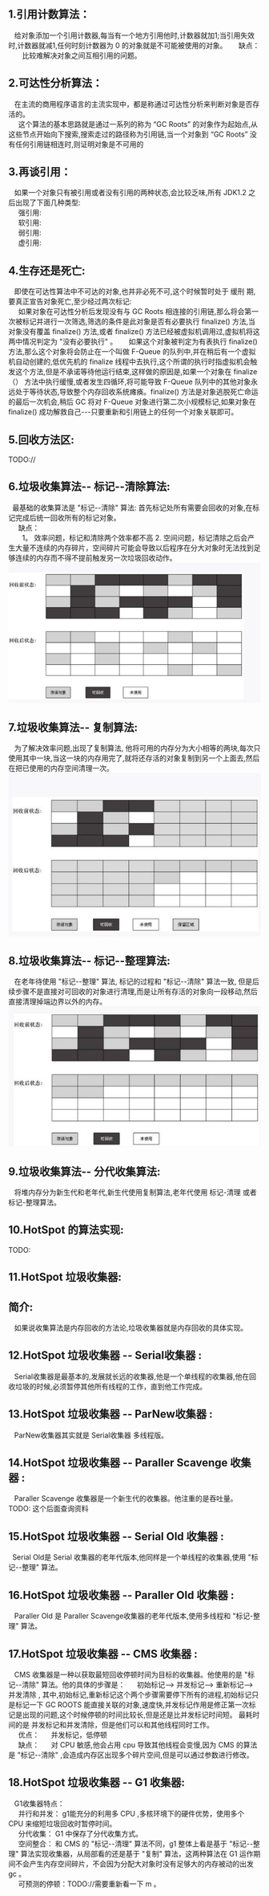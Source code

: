 ## 1.引用计数算法：
&nbsp;&nbsp; 给对象添加一个引用计数器,每当有一个地方引用他时,计数器就加1;当引用失效时,计数器就减1,任何时刻计数器为 0 的对象就是不可能被使用的对象。
&nbsp;&nbsp;&nbsp;&nbsp; 缺点：
&nbsp;&nbsp;&nbsp;&nbsp;&nbsp;&nbsp; 比较难解决对象之间互相引用的问题。
## 2.可达性分析算法：
&nbsp;&nbsp; 在主流的商用程序语言的主流实现中，都是称通过可达性分析来判断对象是否存活的。   
&nbsp;&nbsp;&nbsp;&nbsp;  这个算法的基本思路就是通过一系列的称为 “GC Roots” 的对象作为起始点,从这些节点开始向下搜索,搜索走过的路径称为引用链,当一个对象到 “GC Roots” 没有任何引用链相连时,则证明对象是不可用的   
## 3.再谈引用：
&nbsp;&nbsp; 如果一个对象只有被引用或者没有引用的两种状态,会比较乏味,所有 JDK1.2 之后出现了下面几种类型:    
&nbsp;&nbsp;&nbsp;&nbsp;  强引用:   
&nbsp;&nbsp;&nbsp;&nbsp;  软引用:   
&nbsp;&nbsp;&nbsp;&nbsp;  弱引用:   
&nbsp;&nbsp;&nbsp;&nbsp;  虚引用:   
## 4.生存还是死亡:
&nbsp;&nbsp; 即使在可达性算法中不可达的对象,也并非必死不可,这个时候暂时处于 缓刑 期,要真正宣告对象死亡,至少经过两次标记:   
&nbsp;&nbsp;&nbsp;&nbsp; 如果对象在可达性分析后发现没有与 GC Roots 相连接的引用链,那么将会第一次被标记并进行一次筛选,筛选的条件是此对象是否有必要执行 finalize() 方法,当对象没有覆盖 finalize() 方法,或者 finalize()  方法已经被虚拟机调用过,虚拟机将这两中情况判定为 "没有必要执行" 。
&nbsp;&nbsp;&nbsp;&nbsp; 如果这个对象被判定为有表执行 finalize()  方法,那么这个对象将会防止在一个叫做 F-Queue 的队列中,并在稍后有一个虚拟机自动创建的,低优先机的 finalize 线程中去执行,这个所谓的执行时指虚拟机会触发这个方法,但是不承诺等待他运行结束,这样做的原因是,如果一个对象在 finalize（） 方法中执行缓慢,或者发生四循环,将可能导致 F-Queue 队列中的其他对象永远处于等待状态,导致整个内存回收系统瘫痪。finalize()  方法是对象逃脱死亡命运的最后一次机会,稍后 GC 将对 F-Queue 对象进行第二次小规模标记,如果对象在 finalize() 成功解救自己---只要重新和引用链上的任何一个对象关联即可。  
## 5.回收方法区:
TODO://

## 6.垃圾收集算法-- 标记--清除算法:
&nbsp;&nbsp;最基础的收集算法是 "标记--清除" 算法: 首先标记处所有需要会回收的对象,在标记完成后统一回收所有的标记对象。    
&nbsp;&nbsp;&nbsp;&nbsp;  缺点：   
&nbsp;&nbsp;&nbsp;&nbsp;&nbsp;&nbsp;  1。 效率问题，标记和清除两个效率都不高 2. 空间问题，标记清除之后会产生大量不连续的内存碎片，空间碎片可能会导致以后程序在分大对象时无法找到足够连续的内存而不得不提前触发另一次垃圾回收动作。
![avatar](./static/标记清除算法.jpg)

## 7.垃圾收集算法-- 复制算法: 
&nbsp;&nbsp; 为了解决效率问题,出现了复制算法, 他将可用的内存分为大小相等的两块,每次只使用其中一块,当这一块的内存用完了,就将还存活的对象复制到另一个上面去,然后在把已使用的内存空间清理一次。
![avatar](./static/复制算法.jpg)

## 8.垃圾收集算法-- 标记--整理算法: 
&nbsp;&nbsp;  在老年待使用 "标记--整理" 算法, 标记的过程和 "标记--清除" 算法一致, 但是后续步骤不是直接对可回收的对象进行清理,而是让所有存活的对象向一段移动,然后直接清理掉端边界以外的内存。
![avatar](./static/标记整理算法.jpg)

## 9.垃圾收集算法-- 分代收集算法: 
&nbsp;&nbsp;  将堆内存分为新生代和老年代,新生代使用复制算法,老年代使用 标记-清理 或者 标记-整理算法。    

## 10.HotSpot 的算法实现: 
TODO:

## 11.HotSpot 垃圾收集器: 
## 简介:
&nbsp;&nbsp; 如果说收集算法是内存回收的方法论,垃圾收集器就是内存回收的具体实现。

## 12.HotSpot 垃圾收集器 -- Serial收集器 : 
&nbsp;&nbsp; Serial收集器是最基本的,发展就长远的收集器,他是一个单线程的收集器,他在回收垃圾的时候,必须暂停其他所有线程的工作，直到他工作完成。

## 13.HotSpot 垃圾收集器 -- ParNew收集器 : 
&nbsp;&nbsp; ParNew收集器其实就是 Serial收集器 多线程版。

## 14.HotSpot 垃圾收集器 -- Paraller Scavenge 收集器 : 
&nbsp;&nbsp; Paraller Scavenge 收集器是一个新生代的收集器。他注重的是吞吐量。
TODO: 这个后面查询资料

## 15.HotSpot 垃圾收集器 -- Serial Old 收集器 : 
&nbsp;&nbsp;Serial Old是 Serial 收集器的老年代版本,他同样是一个单线程的收集器,使用 "标记--整理"
算法。

## 16.HotSpot 垃圾收集器 -- Paraller Old 收集器 : 
&nbsp;&nbsp; Paraller Old  是 Paraller Scavenge收集器的老年代版本,使用多线程和 "标记-整理" 算法。

## 17.HotSpot 垃圾收集器 -- CMS 收集器 : 
&nbsp;&nbsp; CMS 收集器是一种以获取最短回收停顿时间为目标的收集器。他使用的是 "标记--清除" 算法。他的具体的步骤是：
&nbsp;&nbsp;&nbsp;&nbsp; 初始标记--> 并发标记--> 重新标记--> 并发清除 , 其中,初始标记,重新标记这个两个步骤需要停下所有的进程,初始标记只是标记一下 GC ROOTS 能直接关联的对象,速度快,并发标记作用是修正第一次标记是出现的问题,这个时候停顿的时间比较长,但是还是比并发标记时间短。 最耗时间的是 并发标记和并发清除，但是他们可以和其他线程同时工作。   
&nbsp;&nbsp;&nbsp;&nbsp; 优点：
&nbsp;&nbsp;&nbsp;&nbsp;  并发标记，低停顿  
&nbsp;&nbsp;&nbsp;&nbsp; 缺点：
&nbsp;&nbsp;&nbsp;&nbsp;  对 CPU 敏感,他会占用 cpu 导致其他线程会变慢,因为 CMS 的算法是 "标记--清除" ,会造成内存区出现多个碎片空间,但是可以通过参数进行修改。  

## 18.HotSpot 垃圾收集器 -- G1 收集器:
&nbsp;&nbsp; G1收集器特点：   
&nbsp;&nbsp;&nbsp;&nbsp; 并行和并发： g1能充分的利用多 CPU ,多核环境下的硬件优势，使用多个 CPU 来缩短垃圾回收时暂停时间。    
&nbsp;&nbsp;&nbsp;&nbsp; 分代收集： G1 中保存了分代收集方式。     
&nbsp;&nbsp;&nbsp;&nbsp; 空间整合： 和 CMS 的 "标记--清理" 算法不同，g1 整体上看是基于 "标记--整理" 算法实现收集器，从局部看的还是基于 "复制" 算法，这两种算法在 G1 运作期间不会产生内存空间碎片，不会因为分配大对象时没有足够大的内存被动的出发 gc 。    
&nbsp;&nbsp;&nbsp;&nbsp; 可预测的停顿：TODO://需要重新看一下 m 。        
